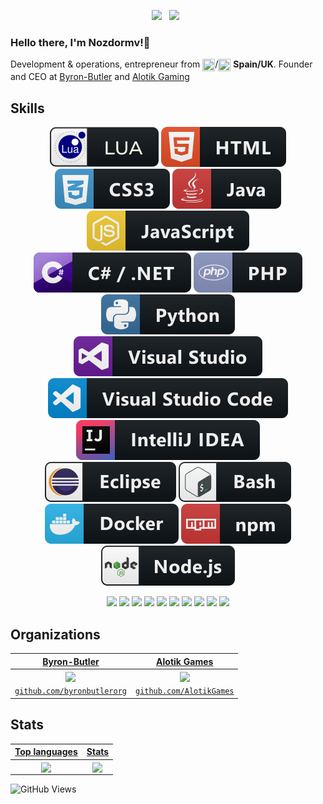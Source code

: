 <p align='center'>
<a href="https://twitter.com/nozdormv"><img height="64" src="https://cdn4.iconfinder.com/data/icons/social-media-icons-the-circle-set/48/twitter_circle-512.png"></a>&nbsp;&nbsp;
<a href="https://instagram.com/nozdormv"><img height="64" src="https://cdn4.iconfinder.com/data/icons/social-messaging-ui-color-shapes-2-free/128/social-instagram-new-circle-256.png"></a>&nbsp;&nbsp;
</p>  

### Hello there, I'm Nozdormv!👋

Development & operations, entrepreneur from <img width="20" height="20" align="center" src="https://emojipedia-us.s3.dualstack.us-west-1.amazonaws.com/thumbs/120/apple/325/flag-spain_1f1ea-1f1f8.png">/<img width="20" height="20" align="center" src="https://emojipedia-us.s3.dualstack.us-west-1.amazonaws.com/thumbs/120/apple/325/flag-united-kingdom_1f1ec-1f1e7.png"> **Spain/UK**. Founder and CEO at <a href="https://github.com/byronbutlerorg">Byron-Butler</a> and <a href="https://github.com/AlotikGaming">Alotik Gaming</a>

## Skills

   <p align="center">
      <img src="https://github.com/YisusOnDev/YisusOnDev/raw/8659315da5ae39e2635e7d2c1e2a6317163e3c72/lua.svg" />
      <img src="https://github.com/MikeCodesDotNET/ColoredBadges/raw/master/svg/dev/languages/html.svg" />
      <img src="https://github.com/MikeCodesDotNET/ColoredBadges/raw/master/svg/dev/languages/css3.svg" />
      <img src="https://github.com/MikeCodesDotNET/ColoredBadges/raw/master/svg/dev/languages/java.svg" />
      <img src="https://github.com/MikeCodesDotNET/ColoredBadges/raw/master/svg/dev/languages/js.svg" />
      <img src="https://github.com/MikeCodesDotNET/ColoredBadges/blob/master/svg/dev/languages/csharp_dotnet.svg" />
      <img src="https://github.com/MikeCodesDotNET/ColoredBadges/raw/master/svg/dev/languages/php.svg" alt="php" style="max-width: 100%;">
      <img src="https://github.com/MikeCodesDotNET/ColoredBadges/blob/master/svg/dev/languages/python.svg" />
      <img src="https://github.com/MikeCodesDotNET/ColoredBadges/raw/master/svg/dev/tools/visualstudio.svg" />
      <img src="https://github.com/MikeCodesDotNET/ColoredBadges/raw/master/svg/dev/tools/visualstudio_code.svg" />
      <img src="https://github.com/MikeCodesDotNET/ColoredBadges/blob/master/svg/dev/tools/jetbrains_intellij.svg" />
      <img src="https://github.com/MikeCodesDotNET/ColoredBadges/blob/master/svg/dev/tools/eclipse.svg" />
      <img src="https://github.com/MikeCodesDotNET/ColoredBadges/raw/master/svg/dev/tools/bash.svg" />
      <img src="https://github.com/MikeCodesDotNET/ColoredBadges/raw/master/svg/dev/tools/docker.svg" />
      <img src="https://github.com/MikeCodesDotNET/ColoredBadges/blob/master/svg/dev/services/npm.svg" />
      <img src="https://github.com/MikeCodesDotNET/ColoredBadges/raw/master/svg/dev/frameworks/nodejs.svg" alt="nodejs" style="max-width: 100%;">
   </p>
   
   <p align="center">
      <img src="https://raw.githubusercontent.com/sammwyy/sammwyy/master/skills/apache.png" height="42px" style="max-width: 100%;">
      <img src="https://raw.githubusercontent.com/sammwyy/sammwyy/master/skills/cloudflare.png" height="42px" style="max-width: 100%;">
      <img src="https://raw.githubusercontent.com/sammwyy/sammwyy/master/skills/electron.png" height="42px" style="max-width: 100%;">
      <img src="https://raw.githubusercontent.com/sammwyy/sammwyy/master/skills/mongo.png" height="42px" style="max-width: 100%;">
      <img src="https://raw.githubusercontent.com/sammwyy/sammwyy/master/skills/mariadb.png" height="42px" style="max-width: 100%;">
      <img src="https://raw.githubusercontent.com/sammwyy/sammwyy/master/skills/mysql.png" height="42px" style="max-width: 100%;">
      <img src="https://raw.githubusercontent.com/sammwyy/sammwyy/master/skills/react.png" height="42px" style="max-width: 100%;">
      <img src="https://raw.githubusercontent.com/sammwyy/sammwyy/master/skills/sql.png" height="42px" style="max-width: 100%;">
      <img src="https://imgs.search.brave.com/Z5F5Pk7C9LvEvhP1QK9ZmJSKcXRl0H21zjKARFyfI6Y/rs:fit:512:512:1/g:ce/aHR0cHM6Ly9wbmdp/bWFnZS5uZXQvd3At/Y29udGVudC91cGxv/YWRzLzIwMTgvMDYv/dW5pdHktbG9nby13/aGl0ZS1wbmctNS5w/bmc" height="42px" style="max-width: 100%; color: white;">
      <img src="https://imgs.search.brave.com/wTp5WbKx1j9-K33IoBkRiBzDz7Ebr3YVHWrwXoyXEtI/rs:fit:1125:1200:1/g:ce/aHR0cHM6Ly9hc2hl/c29mY3JlYXRpb24u/d2lraS9pbWFnZXMv/OC84My91bnJlYWwt/ZW5naW5lLWxvZ28u/cG5n" height="42px" style="max-width: 100%;">
   </p>
   
## Organizations 

<table align="center">
<thead>
<tr>
<th align="center"><a href="https://github.com/byronbutlerorg"><strong>Byron-Butler</strong></a></th>
<th align="center"><a href="https://github.com/AlotikGames"><strong>Alotik Games</strong></a></th>
</tr>
</thead>
<tbody>
<tr>
<td align="center"><a target="_blank" rel="noopener noreferrer nofollow" href="https://avatars.githubusercontent.com/u/113119296?s=200&v=4"><img align="center" src="https://avatars.githubusercontent.com/u/113119296?s=200&v=4" height="100px" style="max-width: 100%;"></a></td>
<td align="center"><a target="_blank" rel="noopener noreferrer nofollow" href="https://avatars.githubusercontent.com/u/113121168?s=200&v=4"><img align="center" src="https://avatars.githubusercontent.com/u/113121168?s=200&v=4" height="100px" style="max-width: 100%;"></a></td>
</tr>
<tr>
<td align="center"><a href="http://github.com/byronbutlerorg"><code>github.com/byronbutlerorg</code></a></td>
<td align="center"><a href="http://github.com/AlotikGames"><code>github.com/AlotikGames</code></a></td>
</tr>
</tbody>
</table>
   
## Stats   

<table align="center">
<thead>
<tr>
<th align="center"><a href="[https://github.com/byronbutlerorg](https://github.com/Nozdormv/github-readme-stats#top-languages-card)"><strong>Top languages</strong></a></th>
<th align="center"><a href="[https://github.com/AlotikGames](https://github.com/Nozdormv/github-readme-stats#github-stats-card)"><strong>Stats</strong></a></th>
</tr>
</thead>
<tbody>
<tr>
<td align="center"><a target="_blank" rel="noopener noreferrer nofollow" href="https://avatars.githubusercontent.com/u/113119296?s=200&v=4"><img align="center" src="https://github-readme-stats.vercel.app/api/top-langs/?username=Nozdormv&layout=compact&langs_count=6"></a></td>
<td align="center"><a target="_blank" rel="noopener noreferrer nofollow" href="https://avatars.githubusercontent.com/u/113121168?s=200&v=4"><img align="center" src="https://github-readme-stats.vercel.app/api?username=Nozdormv&count_private=true&show_icons=true&hide=issues"></a></td>
</tr>
</tbody>
</table>

   ![GitHub Views](https://komarev.com/ghpvc/?username=nozdormv)
